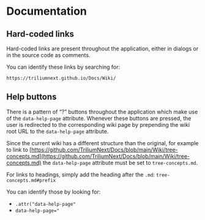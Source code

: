 # Documentation
## Hard-coded links

Hard-coded links are present throughout the application, either in dialogs or in the source code as comments.

You can identify these links by searching for:

```
https://triliumnext.github.io/Docs/Wiki/
```

## Help buttons

There is a pattern of “?” buttons throughout the application which make use of the `data-help-page` attribute. Whenever these buttons are pressed, the user is redirected to the corresponding wiki page by prepending the wiki root URL to the `data-help-page` attribute.

Since the current wiki has a different structure than the original, for example to link to [https://github.com/TriliumNext/Docs/blob/main/Wiki/tree-concepts.md](https://github.com/TriliumNext/Docs/blob/main/Wiki/tree-concepts.md) the `data-help-page` attribute must be set to `tree-concepts.md`.

For links to headings, simply add the heading after the `.md`: `tree-concepts.md#prefix`

You can identify those by looking for:

*   `.attr("data-help-page"`
*   `data-help-page="`